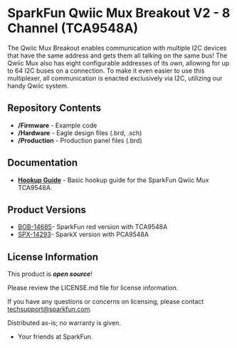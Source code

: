 SparkFun Qwiic Mux Breakout V2 - 8 Channel (TCA9548A)
========================================
<!-- Update
![SparkFun Qwiic Mux Breakout - 8 Channel (TCA9548A)](https://cdn.sparkfun.com/assets/parts/1/5/6/8/9/16784-SparkFun_Qwiic_Mux_Breakout_V2_-_8_Channel__TCA9548A_-01.jpg)

[*SparkFun Qwiic Mux Breakout V2 - 8 Channel (TCA9548A) (BOB-16784)*](https://www.sparkfun.com/products/16784)
-->

The Qwiic Mux Breakout enables communication with multiple I2C devices that have the same address and gets them all talking on the same bus! The Qwiic Mux also has eight configurable addresses of its own, allowing for up to 64 I2C buses on a connection. To make it even easier to use this multiplexer, all communication is enacted exclusively via I2C, utilizing our handy Qwiic system.

Repository Contents
-------------------

* **/Firmware** - Example code 
* **/Hardware** - Eagle design files (.brd, .sch)
* **/Production** - Production panel files (.brd)

Documentation
--------------
* **[Hookup Guide](https://learn.sparkfun.com/tutorials/qwiic-mux-hookup-guide)** - Basic hookup guide for the SparkFun Qwiic Mux TCA9548A.

Product Versions
----------------
<!-- Update
* [BOB-16784](https://www.sparkfun.com/products/16784) - Version 2 (added pass-through Qwiic connector)
-->
* [BOB-14685](https://www.sparkfun.com/products/14685)- SparkFun red version with TCA9548A
* [SPX-14293](https://www.sparkfun.com/products/14293)- SparkX version with PCA9548A

License Information
-------------------

This product is _**open source**_! 

Please review the LICENSE.md file for license information. 

If you have any questions or concerns on licensing, please contact techsupport@sparkfun.com.

Distributed as-is; no warranty is given.

- Your friends at SparkFun.

_<COLLABORATION CREDIT>_

